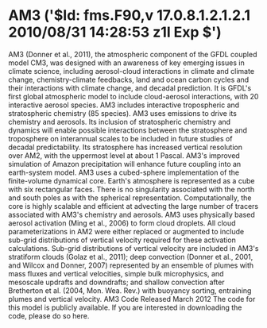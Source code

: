 # AM3 ('$Id: fms.F90,v 17.0.8.1.2.1.2.1 2010/08/31 14:28:53 z1l Exp $')
AM3 (Donner et al., 2011), the atmospheric component of the GFDL coupled model CM3, was designed with an awareness of key emerging issues in climate science, including aerosol-cloud interactions in climate and climate change, chemistry-climate feedbacks, land and ocean carbon cycles and their interactions with climate change, and decadal prediction. It is GFDL's first global atmospheric model to include cloud-aerosol interactions, with 20 interactive aerosol species. AM3 includes interactive tropospheric and stratospheric chemistry (85 species). AM3 uses emissions to drive its chemistry and aerosols. Its inclusion of stratospheric chemistry and dynamics will enable possible interactions between the stratosphere and troposphere on interannual scales to be included in future studies of decadal predictability. Its stratosphere has increased vertical resolution over AM2, with the uppermost level at about 1 Pascal. AM3's improved simulation of Amazon precipitation will enhance future coupling into an earth-system model.  AM3 uses a cubed-sphere implementation of the finite-volume dynamical core. Earth's atmosphere is represented as a cube with six rectangular faces. There is no singularity associated with the north and south poles as with the spherical representation. Computationally, the core is highly scalable and efficient at advecting the large number of tracers associated with AM3's chemistry and aerosols.  AM3 uses physically based aerosol activation (Ming et al., 2006) to form cloud droplets. All cloud parameterizations in AM2 were either replaced or augmented to include sub-grid distributions of vertical velocity required for these activation calculations. Sub-grid distributions of vertical velocity are included in AM3's stratiform clouds (Golaz et al., 2011); deep convection (Donner et al., 2001, and Wilcox and Donner, 2007) represented by an ensemble of plumes with mass fluxes and vertical velocities, simple bulk microphysics, and mesoscale updrafts and downdrafts; and shallow convection after Bretherton et al. (2004, Mon. Wea. Rev.) with buoyancy sorting, entraining plumes and vertical velocity.  AM3 Code Released March 2012 The code for this model is publicly available. If you are interested in downloading the code, please do so here.
